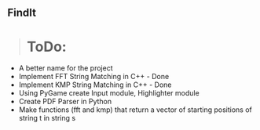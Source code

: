 ## FindIt

># ToDo:
- A better name for the project
- Implement FFT String Matching in C++ - Done
- Implement KMP String Matching in C++ - Done
- Using PyGame create Input module, Highlighter module
- Create PDF Parser in Python
- Make functions (fft and kmp) that return a vector of starting positions of string t in string s
